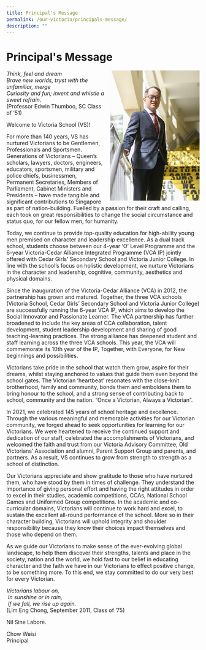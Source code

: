 ```yaml
---
title: Principal's Message
permalink: /our-victoria/principals-message/
description: ""
---
```

# **Principal's Message**


<img src="/images/Mr-Chow-Principals-Message-Website.jpg" style="width:233px;height:340px;margin-left:15px;" align = "right">

_Think, feel and dream_   
_Brave new worlds, tryst with the unfamiliar, merge_   
_Curiosity and fun; invent and whistle a sweet refrain._   
(Professor Edwin Thumboo, SC Class of ’51)

Welcome to Victoria School (VS)!

For more than 140 years, VS has nurtured Victorians to be Gentlemen, Professionals and Sportsmen. Generations of Victorians – Queen’s scholars, lawyers, doctors, engineers, educators, sportsmen, military and police chiefs, businessmen, Permanent Secretaries, Members of Parliament, Cabinet Ministers and Presidents – have made tangible and significant contributions to Singapore as part of nation-building. Fuelled by a passion for their craft and calling, each took on great responsibilities to change the social circumstance and status quo, for our fellow men, for humanity.

Today, we continue to provide top-quality education for high-ability young men premised on character and leadership excellence. As a dual track school, students choose between our 4-year ‘O’ Level Programme and the 6-year Victoria-Cedar Alliance Integrated Programme (VCA IP) jointly offered with Cedar Girls’ Secondary School and Victoria Junior College. In line with the school’s focus on holistic development, we nurture Victorians in the character and leadership, cognitive, community, aesthetics and physical domains.

Since the inauguration of the Victoria-Cedar Alliance (VCA) in 2012, the partnership has grown and matured. Together, the three VCA schools (Victoria School, Cedar Girls’ Secondary School and Victoria Junior College) are successfully running the 6-year VCA IP, which aims to develop the Social Innovator and Passionate Learner. The VCA partnership has further broadened to include the key areas of CCA collaboration, talent development, student leadership development and sharing of good teaching-learning practices. The strong alliance has deepened student and staff learning across the three VCA schools. This year, the VCA will commemorate its 10th year of the IP, Together, with Everyone, for New beginnings and possibilities.

Victorians take pride in the school that watch them grow, aspire for their dreams, whilst staying anchored to values that guide them even beyond the school gates. The Victorian ‘heartbeat’ resonates with the close-knit brotherhood, family and community, bonds them and emboldens them to bring honour to the school, and a strong sense of contributing back to school, community and the nation. “Once a Victorian, Always a Victorian”.

In 2021, we celebrated 145 years of school heritage and excellence. Through the various meaningful and memorable activities for our Victorian community, we forged ahead to seek opportunities for learning for our Victorians. We were heartened to receive the continued support and dedication of our staff, celebrated the accomplishments of Victorians, and welcomed the faith and trust from our Victoria Advisory Committee, Old Victorians’ Association and alumni, Parent Support Group and parents, and partners. As a result, VS continues to grow from strength to strength as a school of distinction.

Our Victorians appreciate and show gratitude to those who have nurtured them, who have stood by them in times of challenge. They understand the importance of giving personal effort and having the right attitudes in order to excel in their studies, academic competitions, CCAs, National School Games and Uniformed Group competitions. In the academic and co-curricular domains, Victorians will continue to work hard and excel, to sustain the excellent all-round performance of the school. More so in their character building, Victorians will uphold integrity and shoulder responsibility because they know their choices impact themselves and those who depend on them.

As we guide our Victorians to make sense of the ever-evolving global landscape, to help them discover their strengths, talents and place in the society, nation and the world, we hold fast to our belief in educating character and the faith we have in our Victorians to effect positive change, to be something more. To this end, we stay committed to do our very best for every Victorian.

_Victorians labour on,_   
 _In sunshine or in rain,_   
 _If we fall, we rise up again._   
(Lim Eng Chong, September 2011, Class of ’75)

Nil Sine Labore.

Chow Weisi   
Principal